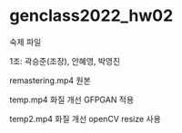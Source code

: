 # genclass2022_hw02

숙제 파일

1조: 곽승준(조장), 안혜영, 박영진

remastering.mp4 원본

temp.mp4 화질 개선 GFPGAN 적용

temp2.mp4 화질 개선 openCV resize 사용
